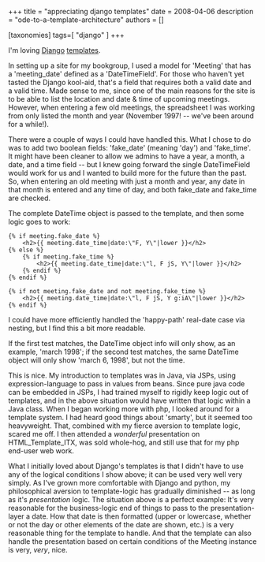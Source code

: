 +++
title = "appreciating django templates"
date = 2008-04-06
description = "ode-to-a-template-architecture"
authors = []

[taxonomies]
tags=[ "django" ]
+++

I'm loving [Django](http://www.djangoproject.com/) [templates](http://www.djangoproject.com/documentation/templates/).

In setting up a site for my bookgroup, I used a model for 'Meeting' that has a 'meeting_date' defined as a 'DateTimeField'. For those who haven't yet tasted the Django kool-aid, that's a field that requires both a valid date and a valid time. Made sense to me, since one of the main reasons for the site is to be able to list the location and date & time of upcoming meetings. However, when entering a few old meetings, the spreadsheet I was working from only listed the month and year (November 1997! -- we've been around for a while!).

There were a couple of ways I could have handled this. What I chose to do was to add two boolean fields: 'fake_date' (meaning 'day') and 'fake_time'. It might have been cleaner to allow we admins to have a year, a month, a date, and a time field -- but I knew going forward the single DateTimeField would work for us and I wanted to build more for the future than the past. So, when entering an old meeting with just a month and year, any date in that month is entered and any time of day, and both fake_date and fake_time are checked.

The complete DateTime object is passed to the template, and then some logic goes to work:

    {% if meeting.fake_date %}
        <h2>{{ meeting.date_time|date:\"F, Y\"|lower }}</h2>
    {% else %}
        {% if meeting.fake_time %}
            <h2>{{ meeting.date_time|date:\"l, F jS, Y\"|lower }}</h2>
        {% endif %}
    {% endif %}
    
    {% if not meeting.fake_date and not meeting.fake_time %}
        <h2>{{ meeting.date_time|date:\"l, F jS, Y g:iA\"|lower }}</h2>
    {% endif %}

I could have more efficiently handled the 'happy-path' real-date case via nesting, but I find this a bit more readable.

If the first test matches, the DateTime object info will only show, as an example, 'march 1998'; if the second test matches, the same DateTime object will only show 'march 6, 1998', but not the time.

This is nice. My introduction to templates was in Java, via JSPs, using expression-language to pass in values from beans. Since pure java code can be embedded in JSPs, I had trained myself to rigidly keep logic out of templates, and in the above situation would have written that logic within a Java class. When I began working more with php, I looked around for a template system. I had heard good things about 'smarty', but it seemed too heavyweight. That, combined with my fierce aversion to template logic, scared me off. I then attended a *wonderful* presentation on HTML_Template_ITX, was sold whole-hog, and still use that for my php end-user web work. 

What I initially loved about Django's templates is that I didn't have to use any of the logical conditions I show above; it can be used very well very simply. As I've grown more comfortable with Django and python, my philosophical aversion to template-logic has gradually diminished -- as long as it's *presentation* logic. The situation above is a perfect example: It's very reasonable for the business-logic end of things to pass to the presentation-layer a date. How that date is then formatted (upper or lowercase, whether or not the day or other elements of the date are shown, etc.) is a very reasonable thing for the template to handle. And that the template can also handle the presentation based on certain conditions of the Meeting instance is very, *very*, nice.
